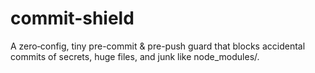 # commit-shield
A zero‑config, tiny pre-commit &amp; pre-push guard that blocks accidental commits of secrets, huge files, and junk like node_modules/.
